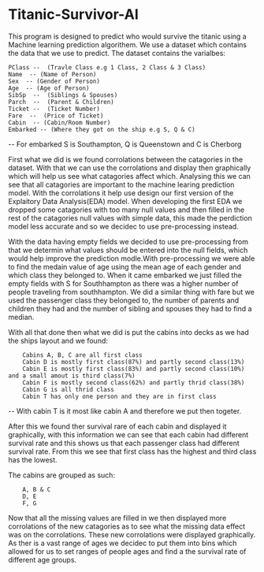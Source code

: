 # Titanic-Survivor-AI

This program is designed to predict who would survive the titanic using a Machine learning prediction algorithem. We use a dataset which contains the data that we use to predict.
The dataset contains the varialbes:


    PClass --  (Travle Class e.g 1 Class, 2 Class & 3 Class)
    Name  -- (Name of Person)
    Sex  -- (Gender of Person)
    Age  -- (Age of Person)
    SibSp  --  (Siblings & Spouses)
    Parch  --  (Parent & Children)
    Ticket --  (Ticket Number)
    Fare  --  (Price of Ticket)
    Cabin  -- (Cabin/Room Number)
    Embarked -- (Where they got on the ship e.g S, Q & C)
    
  
-- For embarked S is Southampton, Q is Queenstown and C is Cherborg


First what we did is we found corrolations between the catagories in the dataset. With that we can use the corrolations and display then graphically which will help us see what catagories affect which. Analysing this we can see that all catagories are important to the machine learing prediction model. With the corrolations it help use design our first version of the Explaitory Data Analysis(EDA) model. When developing the first EDA we dropped some catagories with too many null values and then filled in the rest of the catagories null values with simple data, this made the perdiction  model less accurate and so we decidec to use pre-processing instead.


With the data having empty fields we decided to use pre-processing from that we determin what values should be entered into the null fields, which would help improve the prediction modle.With pre-processing we were able to find the medain value of age using the mean age of each gender and which class they belonged to. When it came embarked we just filled the empty fields with S for Southhampton as there was a higher number of people traveling from southhampton. We did a similar thing with fare but we used the passenger class they belonged to, the number of parents and children they had and the number of sibling and spouses they had to find a median. 



With all that done then what we did is put the cabins into decks as we had the ships layout and we found:

        Cabins A, B, C are all first class
        Cabin D is mostly first class(87%) and partly second class(13%)
        Cabin E is mostly first class(83%) and partly second class(10%) and a small amout is third class(7%)
        Cabin F is mostly second class(62%) and partly thrid class(38%)
        Cabin G is all thrid class
        Cabin T has only one person and they are in first class


-- With cabin T is it most like cabin A and therefore we put then togeter.

After this we found ther survival rare of each cabin and displayed it graphically, with this information we can see that each cabin had different survival rate and this shows us that each passenger class had different survival rate. From this we see that first class has the highest and third class has the lowest.


The cabins are grouped as such:

        A, B & C
        D, E
        F, G
        
Now that all the missing values are filled in we then displayed more corrolations of the new catagories as to see what the missing data effect was on the corrolations. These new corrolations were displayed graphically. As ther is a vast range of ages we decidec to put them into bins which allowed for us to set ranges of people ages and find a the survival rate of different age groups.
        
